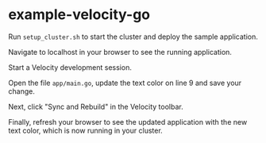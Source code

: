 # example-velocity-go

Run `setup_cluster.sh` to start the cluster and deploy the sample application.

Navigate to localhost in your browser to see the running application.

Start a Velocity development session.

Open the file `app/main.go`, update the text color on line 9 and save your change.

Next, click "Sync and Rebuild" in the Velocity toolbar.

Finally, refresh your browser to see the updated application with the new text color, which is now running in your cluster.

